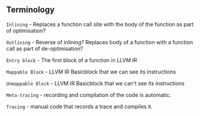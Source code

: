 ## Terminology

`Inlining` - Replaces a function call site with the body of the function as part of optimisation?

`Outlining` - Reverse of inlining? Replaces  body of a function with a function call as part of de-optimisation?

`Entry block` - The first block of a function in LLVM IR

`Mappable Block` - LLVM IR Basicblock that we can see its instructions

`Unmappable Block` - LLVM IR Basicblock that we can't see its instructions

`Meta-tracing` - recording and compilation of the code is automatic.

`Tracing` - manual code that records a trace and compiles it.
